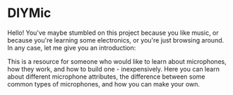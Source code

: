 # DIYMic

Hello! You've maybe stumbled on this project because you like music, or because you're learning some electronics, or you're just browsing around. In any case, let me give you an introduction:

This is a resource for someone who would like to learn about microphones, how they work, and how to build one - inexpensively. Here you can learn about different microphone attributes, the difference between some common types of microphones, and how you can make your own.
